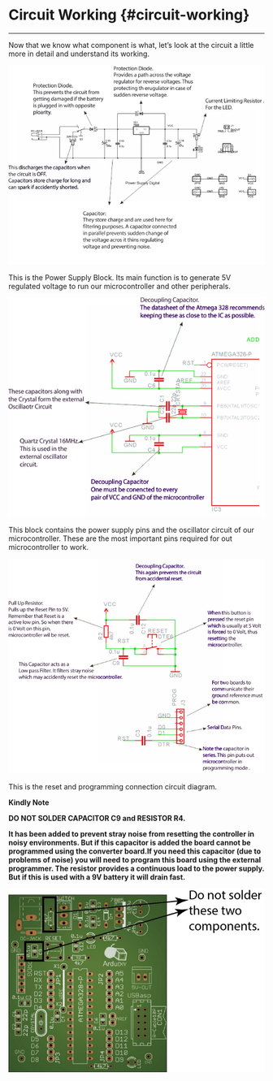 # Circuit Working {#circuit-working}
---

Now that we know what component is what, let’s look at the circuit a little more in detail and understand its working.

![](assets/picture_157.png)

This is the Power Supply Block. Its main function is to generate 5V regulated voltage to run our microcontroller and other peripherals.

![](assets/picture_183.png)

This block contains the power supply pins and the oscillator circuit of our microcontroller. These are the most important pins required for out microcontroller to work.

![](assets/picture_184.png)

This is the reset and programming connection circuit diagram.

**Kindly Note**

**DO NOT SOLDER CAPACITOR C9 and RESISTOR R4.**

****It has been added to prevent stray noise from resetting the controller in noisy environments. But if this capacitor is added the board cannot be programmed using the converter board.If you need this capacitor (due to problems of noise) you will need to program this board using the external programmer.
The resistor provides a continuous load to the power supply. But if this is used with a 9V battery it will drain fast.****

![](assets/picture_223.jpg)
